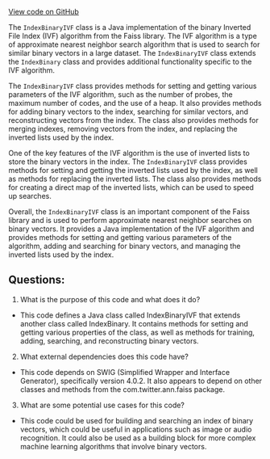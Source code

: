 [View code on GitHub](https://github.com/misbahsy/the-algorithm/ann/src/main/java/com/twitter/ann/faiss/swig/IndexBinaryIVF.java)

The `IndexBinaryIVF` class is a Java implementation of the binary Inverted File Index (IVF) algorithm from the Faiss library. The IVF algorithm is a type of approximate nearest neighbor search algorithm that is used to search for similar binary vectors in a large dataset. The `IndexBinaryIVF` class extends the `IndexBinary` class and provides additional functionality specific to the IVF algorithm.

The `IndexBinaryIVF` class provides methods for setting and getting various parameters of the IVF algorithm, such as the number of probes, the maximum number of codes, and the use of a heap. It also provides methods for adding binary vectors to the index, searching for similar vectors, and reconstructing vectors from the index. The class also provides methods for merging indexes, removing vectors from the index, and replacing the inverted lists used by the index.

One of the key features of the IVF algorithm is the use of inverted lists to store the binary vectors in the index. The `IndexBinaryIVF` class provides methods for setting and getting the inverted lists used by the index, as well as methods for replacing the inverted lists. The class also provides methods for creating a direct map of the inverted lists, which can be used to speed up searches.

Overall, the `IndexBinaryIVF` class is an important component of the Faiss library and is used to perform approximate nearest neighbor searches on binary vectors. It provides a Java implementation of the IVF algorithm and provides methods for setting and getting various parameters of the algorithm, adding and searching for binary vectors, and managing the inverted lists used by the index.
## Questions: 
 1. What is the purpose of this code and what does it do?
- This code defines a Java class called IndexBinaryIVF that extends another class called IndexBinary. It contains methods for setting and getting various properties of the class, as well as methods for training, adding, searching, and reconstructing binary vectors.

2. What external dependencies does this code have?
- This code depends on SWIG (Simplified Wrapper and Interface Generator), specifically version 4.0.2. It also appears to depend on other classes and methods from the com.twitter.ann.faiss package.

3. What are some potential use cases for this code?
- This code could be used for building and searching an index of binary vectors, which could be useful in applications such as image or audio recognition. It could also be used as a building block for more complex machine learning algorithms that involve binary vectors.